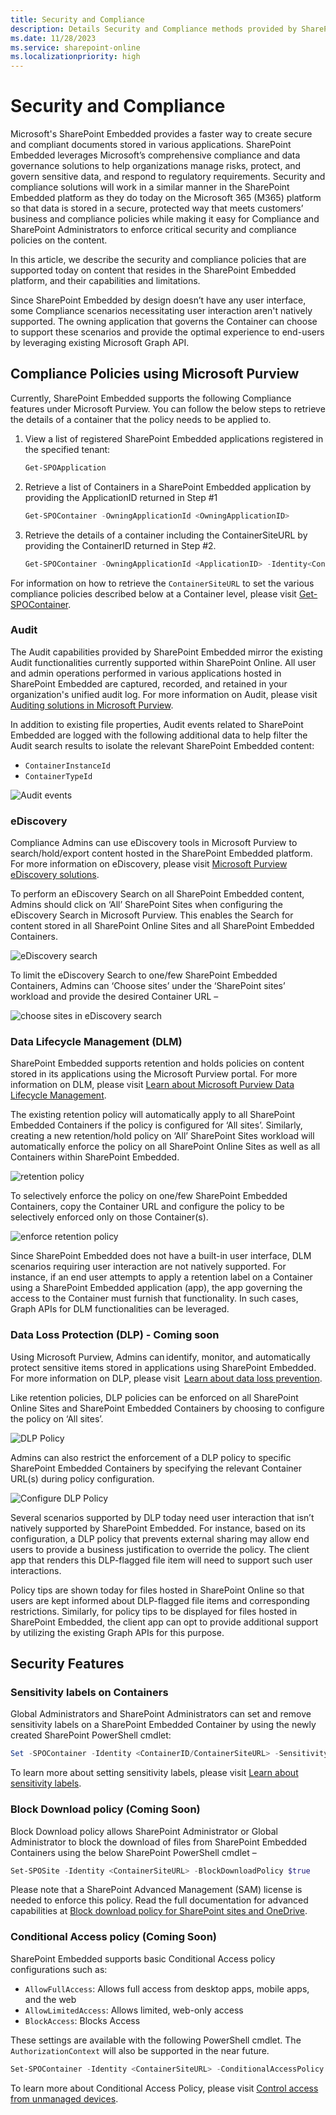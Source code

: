 ```yaml
---
title: Security and Compliance
description: Details Security and Compliance methods provided by SharePoint Embedded
ms.date: 11/28/2023
ms.service: sharepoint-online
ms.localizationpriority: high
---
```


# Security and Compliance

Microsoft's SharePoint Embedded provides a faster way to create secure and compliant documents stored in various applications. SharePoint Embedded leverages Microsoft’s comprehensive compliance and data governance solutions to help organizations manage risks, protect, and govern sensitive data, and respond to regulatory requirements. Security and compliance solutions will work in a similar manner in the SharePoint Embedded platform as they do today on the Microsoft 365 (M365) platform so that data is stored in a secure, protected way that meets customers’ business and compliance policies while making it easy for Compliance and SharePoint Administrators to enforce critical security and compliance policies on the content.  

In this article, we describe the security and compliance policies that are supported today on content that resides in the SharePoint Embedded platform, and their capabilities and limitations.

Since SharePoint Embedded by design doesn’t have any user interface, some Compliance scenarios necessitating user interaction aren't natively supported. The owning application that governs the Container can choose to support these scenarios and provide the optimal experience to end-users by leveraging existing Microsoft Graph API.

##  Compliance Policies using Microsoft Purview

Currently, SharePoint Embedded supports the following Compliance features under Microsoft Purview.  You can follow the below steps to retrieve the details of a container that the policy needs to be applied to.

1. View a list of registered SharePoint Embedded applications registered in the specified tenant:

    ```powershell
    Get-SPOApplication
    ```

1. Retrieve a list of Containers in a SharePoint Embedded application by providing the ApplicationID returned in Step #1

    ```powershell
    Get-SPOContainer -OwningApplicationId <OwningApplicationID>
    ```

1. Retrieve the details of a container including the ContainerSiteURL by providing the ContainerID returned in Step #2.

    ```powershell
    Get-SPOContainer -OwningApplicationId <ApplicationID> -Identity<ContainerID>
    ```

For information on how to retrieve the `ContainerSiteURL` to set the various compliance policies described below at a Container level, please visit [Get-SPOContainer](/powershell/module/sharepoint-online/get-spocontainer).

### Audit

The Audit capabilities provided by SharePoint Embedded mirror the existing Audit functionalities currently supported within SharePoint Online. All user and admin operations performed in various applications hosted in SharePoint Embedded are captured, recorded, and retained in your organization's unified audit log. For more information on Audit, please visit [Auditing solutions in Microsoft Purview](/purview/audit-solutions-overview).

In addition to existing file properties, Audit events related to SharePoint Embedded are logged with the following additional data to help filter the Audit search results to isolate the relevant SharePoint Embedded content:

 - `ContainerInstanceId`
 - `ContainerTypeId`
     
![Audit events](../images/sc1.png)

### eDiscovery

Compliance Admins can use eDiscovery tools in Microsoft Purview to search/hold/export content hosted in the SharePoint Embedded platform. For more information on eDiscovery, please visit [Microsoft Purview eDiscovery solutions](https://learn.microsoft.com/purview/ediscovery).

To perform an eDiscovery Search on all SharePoint Embedded content, Admins should click on ‘All’ SharePoint Sites when configuring the eDiscovery Search in Microsoft Purview. This enables the Search for content stored in all SharePoint Online Sites and all SharePoint Embedded Containers.

![eDiscovery search](../images/sc2.png)

To limit the eDiscovery Search to one/few SharePoint Embedded Containers, Admins can ‘Choose sites’ under the ‘SharePoint sites’ workload and provide the desired Container URL –

![choose sites in eDiscovery search](../images/sc3.png)

### Data Lifecycle Management (DLM) 

SharePoint Embedded supports retention and holds policies on content stored in its applications using the Microsoft Purview portal. For more information on DLM, please visit [Learn about Microsoft Purview Data Lifecycle Management](/purview/data-lifecycle-management).

The existing retention policy will automatically apply to all SharePoint Embedded Containers if the policy is configured for ‘All sites’. Similarly, creating a new retention/hold policy on ‘All’ SharePoint Sites workload will automatically enforce the policy on all SharePoint Online Sites as well as all Containers within SharePoint Embedded. 

![retention policy](../images/sc4.png)
    
To selectively enforce the policy on one/few SharePoint Embedded Containers, copy the Container URL and configure the policy to be selectively enforced only on those Container(s).

![enforce retention policy](../images/sc5.png)

Since SharePoint Embedded does not have a built-in user interface, DLM scenarios requiring user interaction are not natively supported. For instance, if an end user attempts to apply a retention label on a Container using a SharePoint Embedded application (app), the app governing the access to the Container must furnish that functionality. In such cases, Graph APIs for DLM functionalities can be leveraged.

### Data Loss Protection (DLP) - Coming soon

Using Microsoft Purview, Admins can identify, monitor, and automatically protect sensitive items stored in applications using SharePoint Embedded. For more information on DLP, please visit  [Learn about data loss prevention](/purview/dlp-learn-about-dlp).

Like retention policies, DLP policies can be enforced on all SharePoint Online Sites and SharePoint Embedded Containers by choosing to configure the policy on ‘All sites’. 

![DLP Policy](../images/sc6.png)

Admins can also restrict the enforcement of a DLP policy to specific SharePoint Embedded Containers by specifying the relevant Container URL(s) during policy configuration. 

![Configure DLP Policy](../images/sc7.png)

Several scenarios supported by DLP today need user interaction that isn’t natively supported by SharePoint Embedded. For instance, based on its configuration, a DLP policy that prevents external sharing may allow end users to provide a business justification to override the policy. The client app that renders this DLP-flagged file item will need to support such user interactions.

Policy tips are shown today for files hosted in SharePoint Online so that users are kept informed about DLP-flagged file items and corresponding restrictions. Similarly, for policy tips to be displayed for files hosted in SharePoint Embedded, the client app can opt to provide additional support by utilizing the existing Graph APIs for this purpose. 

## Security Features

### Sensitivity labels on Containers
Global Administrators and SharePoint Administrators can set and remove sensitivity labels on a SharePoint Embedded Container by using the newly created SharePoint PowerShell cmdlet:

```powershell
Set -SPOContainer -Identity <ContainerID/ContainerSiteURL> -SensitivityLabel <SensitivityLabelGUID>
```

To learn more about setting sensitivity labels, please visit [Learn about sensitivity labels](/purview/sensitivity-labels).

### Block Download policy (Coming Soon)
Block Download policy allows SharePoint Administrator or Global Administrator to block the download of files from SharePoint Embedded Containers using the below SharePoint PowerShell cmdlet –

```powershell
Set-SPOSite -Identity <ContainerSiteURL> -BlockDownloadPolicy $true
```

Please note that a SharePoint Advanced Management (SAM) license is needed to enforce this policy. Read the full documentation for advanced capabilities at [Block download policy for SharePoint sites and OneDrive](/sharepoint/block-download-from-sites).

### Conditional Access policy (Coming Soon)

SharePoint Embedded supports basic Conditional Access policy configurations such as:

- `AllowFullAccess`: Allows full access from desktop apps, mobile apps, and the web
- `AllowLimitedAccess`: Allows limited, web-only access
- `BlockAccess`: Blocks Access

These settings are available with the following PowerShell cmdlet. The `AuthorizationContext` will also be supported in the near future.

```powershell
Set-SPOContainer -Identity <ContainerSiteURL> -ConditionalAccessPolicy <SPOConditionalAccessPolicyType>
```

To learn more about Conditional Access Policy, please visit [Control access from unmanaged devices](/sharepoint/control-access-from-unmanaged-devices). 
